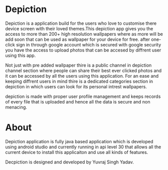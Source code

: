 
# Depiction

Depiction is a application build for the users who love to customise there device screen with their loved themes.This depiction app gives you the access to more than 200+ high resolution wallpapers where as more will be add soon that can be used as wallpaper for your device for free. after one-click sign in through google account which is secured with google security you have the access to upload photos that can be accesed by diffrent user using this app.

Not just with pre added wallpaper thire is a public channel in depiction channel section where people can share their best ever clicked photos and it can be accessed by all the users using this application.
For an ease and keeping diffrent users in mind thire is a dedicated categories section in depiction in which users can look for its personal intrest wallpapers.


depiction is made with proper user profile management and keeps records of every file that is uploaded and hence all the data is secure and non menacing.

# About

Depiction application is fully java based application which is developed using android studio and currently running in api level 30 that allows all the current device to install this applicaiton and use all kinds of features.


Decpiction is designed and developed by Yuvraj Singh Yadav.
